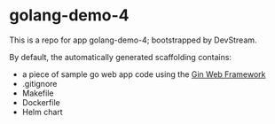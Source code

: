 # golang-demo-4

This is a repo for app golang-demo-4; bootstrapped by DevStream.

By default, the automatically generated scaffolding contains:

- a piece of sample go web app code using the [Gin Web Framework](https://github.com/gin-gonic/gin)
- .gitignore
- Makefile
- Dockerfile
- Helm chart
